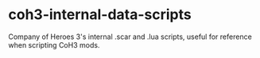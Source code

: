 # coh3-internal-data-scripts
Company of Heroes 3's internal .scar and .lua scripts, useful for reference when scripting CoH3 mods.
